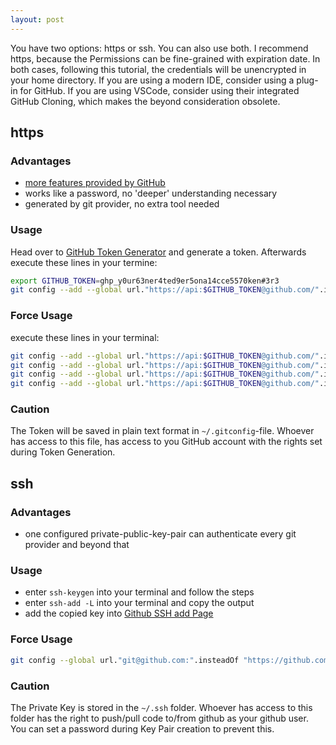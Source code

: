 ```yaml
---
layout: post
---
```

You have two options: https or ssh. You can also use both. I recommend https, because the Permissions can be fine-grained with expiration date. In both cases, following this tutorial, the credentials will be unencrypted in your home directory. If you are using a modern IDE, consider using a plug-in for GitHub. If you are using VSCode, consider using their integrated GitHub Cloning, which makes the beyond consideration obsolete.

## https

### Advantages
- [more features provided by GitHub](https://docs.github.com/en/authentication/keeping-your-account-and-data-secure/creating-a-personal-access-token#about-personal-access-tokens)
- works like a password, no 'deeper' understanding necessary
- generated by git provider, no extra tool needed

### Usage
Head over to [GitHub Token Generator](https://github.com/settings/tokens) and generate a token. Afterwards execute these lines in your termine:
```bash
export GITHUB_TOKEN=ghp_y0ur63ner4ted9er5ona14cce5570ken#3r3
git config --add --global url."https://api:$GITHUB_TOKEN@github.com/".insteadOf "https://github.com/"
```

### Force Usage
execute these lines in your terminal:
```bash
git config --add --global url."https://api:$GITHUB_TOKEN@github.com/".insteadOf "ssh://git@github.com:"
git config --add --global url."https://api:$GITHUB_TOKEN@github.com/".insteadOf "ssh://git@github.com/"
git config --add --global url."https://api:$GITHUB_TOKEN@github.com/".insteadOf "git@github.com:"`
git config --add --global url."https://api:$GITHUB_TOKEN@github.com/".insteadOf "git@github.com/"
```

### Caution

The Token will be saved in plain text format in `~/.gitconfig`-file. Whoever has access to this file, has access to you GitHub account with the rights set during Token Generation.

## ssh

### Advantages

- one configured private-public-key-pair can authenticate every git provider and beyond that


### Usage
- enter `ssh-keygen` into your terminal and follow the steps
- enter `ssh-add -L` into your terminal and copy the output
- add the copied key into [Github SSH add Page](https://github.com/settings/ssh/new)

### Force Usage
```bash
git config --global url."git@github.com:".insteadOf "https://github.com/"
```

### Caution
The Private Key is stored in the `~/.ssh` folder. Whoever has access to this folder has the right to push/pull code to/from github as your github user. You can set a password during Key Pair creation to prevent this.
